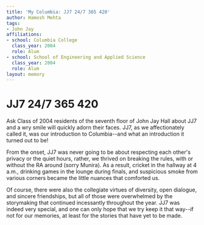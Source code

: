 ```yaml
---
title: 'My Columbia: JJ7 24/7 365 420'
author: Hamesh Mehta
tags:
- John Jay
affiliations:
- school: Columbia College
  class_year: 2004
  role: Alum
- school: School of Engineering and Applied Science
  class_year: 2004
  role: Alum
layout: memory
---
```


# JJ7 24/7 365 420

Ask Class of 2004 residents of the seventh floor of John Jay Hall about JJ7 and a wry smile will quickly adorn their faces. JJ7, as we affectionately called it, was our introduction to Columbia--and what an introduction it turned out to be!

From the onset, JJ7 was never going to be about respecting each other's privacy or the quiet hours, rather, we thrived on breaking the rules, with or without the RA around (sorry Munira). As a result, cricket in the hallway at 4 a.m., drinking games in the lounge during finals, and suspicious smoke from various corners became the little nuances that comforted us.

Of course, there were also the collegiate virtues of diversity, open dialogue, and sincere friendships, but all of those were overwhelmed by the storymaking that continued incessantly throughout the year. JJ7 was indeed very special, and one can only hope that we try keep it that way--if not for our memories, at least for the stories that have yet to be made.
